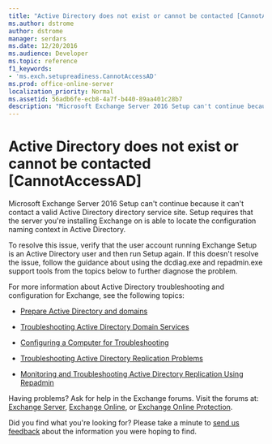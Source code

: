 ```yaml
---
title: "Active Directory does not exist or cannot be contacted [CannotAccessAD]"
ms.author: dstrome
author: dstrome
manager: serdars
ms.date: 12/20/2016
ms.audience: Developer
ms.topic: reference
f1_keywords:
- 'ms.exch.setupreadiness.CannotAccessAD'
ms.prod: office-online-server
localization_priority: Normal
ms.assetid: 56adb6fe-ecb8-4a7f-b440-89aa401c28b7
description: "Microsoft Exchange Server 2016 Setup can't continue because it can't contact a valid Active Directory directory service site. Setup requires that the server you're installing Exchange on is able to locate the configuration naming context in Active Directory."
---
```


# Active Directory does not exist or cannot be contacted [CannotAccessAD]

Microsoft Exchange Server 2016 Setup can't continue because it can't contact a valid Active Directory directory service site. Setup requires that the server you're installing Exchange on is able to locate the configuration naming context in Active Directory.
  
To resolve this issue, verify that the user account running Exchange Setup is an Active Directory user and then run Setup again. If this doesn't resolve the issue, follow the guidance about using the dcdiag.exe and repadmin.exe support tools from the topics below to further diagnose the problem.
  
For more information about Active Directory troubleshooting and configuration for Exchange, see the following topics:
  
- [Prepare Active Directory and domains](../../plan-and-deploy/prepare-ad-and-domains.md)
    
- [Troubleshooting Active Directory Domain Services](https://go.microsoft.com/fwlink/p/?LinkId=272144)
    
- [Configuring a Computer for Troubleshooting](https://go.microsoft.com/fwlink/p/?LinkId=272141)
    
- [Troubleshooting Active Directory Replication Problems](https://go.microsoft.com/fwlink/p/?LinkId=272142)
    
- [Monitoring and Troubleshooting Active Directory Replication Using Repadmin](https://go.microsoft.com/fwlink/p/?LinkId=272143)
    
Having problems? Ask for help in the Exchange forums. Visit the forums at: [Exchange Server](https://go.microsoft.com/fwlink/p/?linkId=60612), [Exchange Online](https://go.microsoft.com/fwlink/p/?linkId=267542), or [Exchange Online Protection](https://go.microsoft.com/fwlink/p/?linkId=285351).
  
Did you find what you're looking for? Please take a minute to [send us feedback](mailto:ExchangeHelpFeedback@microsoft.com&amp;subject=Exchange%202016%20help%20feedback&amp;Body=Thanks%20for%20taking%20the%20time%20to%20send%20us%20feedback!%20We%20strive%20to%20respond%20to%20every%20message%20we%20receive,%20even%20though%20it%20might%20take%20us%20a%20while.%20Let%20us%20know%20what%20you%20think%20about%20Exchange%20content:%20What%20are%20we%20doing%20right%3F%20How%20can%20we%20make%20help%20better%3F%0APlease%20note%20that%20we're%20unable%20to%20respond%20to%20requests%20for%20support%20submitted%20via%20this%20email%20address.%20If%20you%20need%20help,%20please%20contact%20Exchange%20Server%20support%20at%20http://go.microsoft.com/fwlink/p/%3FLinkId=402506.%0AThanks!%0AThe%20Exchange%20Server%20Content%20Publishing%20team) about the information you were hoping to find. 
  

